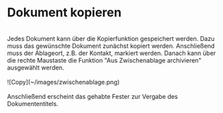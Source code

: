 # Dokument kopieren
<br />
Jedes Dokument kann über die Kopierfunktion gespeichert werden.
Dazu muss das gewünschte Dokument zunächst kopiert werden. Anschließend muss der Ablageort, z.B. der Kontakt, markiert werden.
Danach kann über die rechte Maustaste die Funktion "Aus Zwischenablage archivieren" ausgewählt werden.
<br />
<br />
![Copy](~/images/zwischenablage.png)
<br />
<br />
Anschließend erscheint das gehabte Fester zur Vergabe des Dokumententitels.